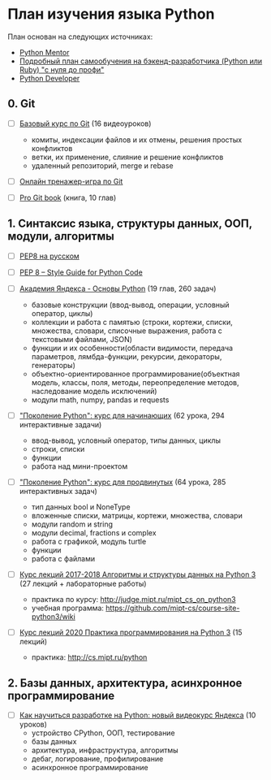 # План изучения языка Python

План основан на следующих источниках:
- [Python Mentor](https://pymentor.org/)
- [Подробный план самообучения на бэкенд-разработчика (Python или Ruby) "c нуля до профи"⁠⁠](https://pikabu.ru/story/podrobnyiy_plan_samoobucheniya_na_byekendrazrabotchika_python_ili_ruby_c_nulya_do_profi_9000782)  
- [Python Developer](https://roadmap.sh/python)


## 0. Git

- [ ] [Базовый курс по Git](https://youtube.com/playlist?list=PLIU76b8Cjem5B3sufBJ_KFTpKkMEvaTQR) (16 видеоуроков)  
   - комиты, индексации файлов и их отмены, решения простых конфликтов
   - ветки, их применение, слияние и решение конфликтов
   - удаленный репозиторий, merge и rebase

- [ ] [Онлайн тренажер-игра по Git](https://learngitbranching.js.org/)

- [ ] [Pro Git book](https://git-scm.com/book/ru/v2) (книга, 10 глав)


## 1. Синтаксис языка, структуры данных, ООП, модули, алгоритмы

- [ ] [PEP8 на русском](https://pythonworld.ru/osnovy/pep-8-rukovodstvo-po-napisaniyu-koda-na-python.html)

- [ ] [PEP 8 – Style Guide for Python Code](https://peps.python.org/pep-0008/)

- [ ] [Академия Яндекса - Основы Python](https://academy.yandex.ru/handbook/python/) (19 глав, 260 задач)
   - базовые конструкции (ввод-вывод, операции, условный оператор, циклы)
   - коллекции и работа с памятью (строки, кортежи, списки, множества, словари, списочные выражения, работа с текстовыми файлами, JSON)
   - функции и их особенности(области видимости, передача параметров, лямбда-функции, рекурсии, декораторы, генераторы)
   - объектно-ориентированное программирование(объектная модель, классы, поля, методы, переопределение методов, наследование модель исключений)
   - модули math, numpy, pandas и requests
   
- [ ] ["Поколение Python": курс для начинающих](https://stepik.org/course/58852/promo) (62 урока, 294 интерактивные задачи)
   - ввод-вывод, условный оператор, типы данных, циклы
   - строки, списки
   - функции
   - работа над мини-проектом

- [ ] ["Поколение Python": курс для продвинутых](https://stepik.org/course/68343/promo) (64 урока, 285 интерактивных задач)
   - тип данных bool и NoneType
   - вложенные списки, матрицы, кортежи, множества, словари
   - модули random и string
   - модули decimal, fractions и complex
   - работа с графикой, модуль turtle
   - функции
   - работа с файлами

- [ ] [Курс лекций 2017-2018 Алгоритмы и структуры данных на Python 3](https://youtube.com/playlist?list=PLRDzFCPr95fK7tr47883DFUbm4GeOjjc0) (27 лекций + лабораторные работы)
   - практика по курсу: http://judge.mipt.ru/mipt_cs_on_python3  
   - учебная программа: https://github.com/mipt-cs/course-site-python3/wiki  

- [ ] [Курс лекций 2020 Практика программирования на Python 3](https://www.youtube.com/playlist?list=PLRDzFCPr95fIDJUvFxvzWxg-V9BmZlMMe) (15 лекций)
   - практика: http://cs.mipt.ru/python


## 2. Базы данных, архитектура, асинхронное программирование

- [ ] [Как научиться разработке на Python: новый видеокурс Яндекса](https://habr.com/ru/companies/yandex/articles/498856/) (10 уроков)
   - устройство CPython, ООП, тестирование
   - базы данных
   - архитектура, инфраструктура, алгоритмы
   - дебаг, логирование, профилирование 
   - асинхронное программирование 
